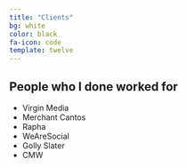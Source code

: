 ```yaml
---
title: "Clients"
bg: white
color: black
fa-icon: code
template: twelve
---
```


## People who I done worked for

<ul>
  <li>Virgin Media</li>
  <li>Merchant Cantos</li>
  <li>Rapha</li>
  <li>WeAreSocial</li>
  <li>Golly Slater</li>
  <li>CMW</li>
</ul>
